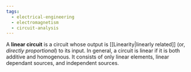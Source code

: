 ```yaml
---
tags:
  - electrical-engineering
  - electromagnetism
  - circuit-analysis
---
```

A **linear circuit** is a circuit whose output is [[Linearity|linearly related]] (or, *directly proportional*) to its input. In general, a circuit is linear if it is both additive and homogenous. It consists of only linear elements, linear dependant sources, and independent sources.